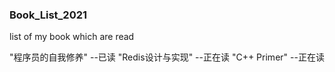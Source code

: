 ### Book_List_2021
list of my book which are read

"程序员的自我修养" --已读
"Redis设计与实现" --正在读
"C++ Primer" --正在读
